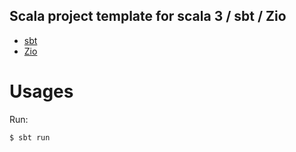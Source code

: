 ## Scala project template for scala 3 / sbt / Zio

* [sbt](https://www.scala-sbt.org)
* [Zio](https://zio.dev)

# Usages

Run:
```
$ sbt run
```

